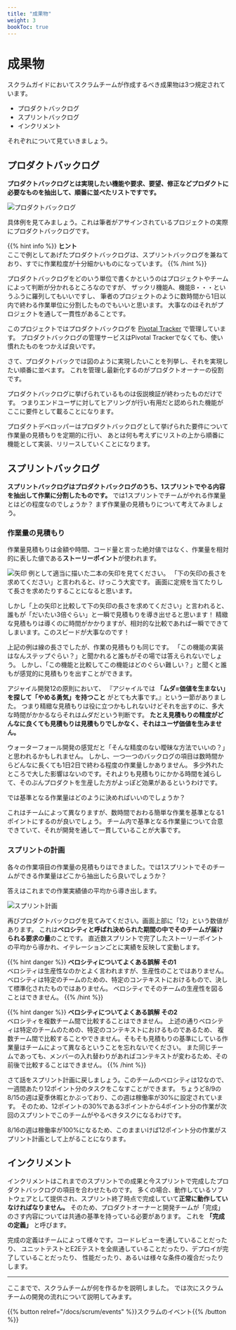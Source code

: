 ```yaml
---
title: "成果物"
weight: 3
bookToc: true
---
```


# 成果物

スクラムガイドにおいてスクラムチームが作成するべき成果物は3つ規定されています。

* プロダクトバックログ
* スプリントバックログ
* インクリメント

それぞれについて見ていきましょう。

## プロダクトバックログ

**プロダクトバックログとは実現したい機能や要求、要望、修正などプロダクトに必要なものを抽出して、順番に並べたリストですです。**

![プロダクトバックログ](../tracker.jpg)

具体例を見てみましょう。これは筆者がアサインされているプロジェクトの実際にプロダクトバックログです。

{{% hint info %}}
**ヒント**  
ここで例としてあげたプロダクトバックログは、スプリントバックログを兼ねており、すでに作業粒度が十分細かいものになっています。
{{% /hint %}}

プロダクトバックログをどのいう単位で書くかというのはプロジェクトやチームによって判断が分かれるところなのですが、
ザックリ機能A、機能B・・・というふうに羅列してもいいですし、
筆者のプロジェクトのように数時間から1日以内で終わる作業単位に分割したものでもいいと思います。
大事なのはそれがプロジェクトを通して一貫性があることです。

このプロジェクトではプロダクトバックログを [Pivotal Tracker](https://www.pivotaltracker.com/) で管理しています。
プロダクトバックログの管理サービスはPivotal Trackerでなくても、使い慣れたものをつかえば良いです。

さて、プロダクトバックでは図のように実現したいことを列挙し、それを実現したい順番に並べます。
これを管理し最新化するのがプロダクトオーナーの役割です。

プロダクトバックログに挙げられているものは仮説検証が終わったものだけです。
つまりエンドユーザに対してヒアリングが行い有用だと認められた機能がここに要件として載ることになります。

プロダクトデベロッパーはプロダクトバックログとして挙げられた要件について作業量の見積もりを定期的に行い、
あとは何も考えずにリストの上から順番に機能として実装、リリースしていくことになります。

## スプリントバックログ

**スプリントバックログはプロダクトバックログのうち、1スプリントでやる内容を抽出して作業に分割したものです。**
では1スプリントでチームがやれる作業量とはどの程度なのでしょうか？
まず作業量の見積もりについて考えてみましょう。

### 作業量の見積もり

作業量見積もりは金額や時間、コード量と言った絶対値ではなく、作業量を相対的に表した値である**ストーリーポイント**が使われます。

![矢印](../arrows.jpg)
例として適当に描いた二本の矢印を見てください。
「下の矢印の長さを求めてください」と言われると、けっこう大変です。
画面に定規を当てたりして長さを求めたりすることになると思います。

しかし「上の矢印と比較して下の矢印の長さを求めてください」と言われると、
誰もが「だいたい3倍ぐらい」と一瞬で見積もりを導き出せると思います！
精緻な見積もりは導くのに時間がかかりますが、相対的な比較であれば一瞬でできてしまいます。このスピードが大事なのです！

上記の例は線の長さでしたが、作業の見積もりも同じです。
「この機能の実装はなんステップぐらい？」と聞かれると誰もがその場では答えられないでしょう。
しかし、「この機能と比較してこの機能はどのぐらい難しい？」と聞くと誰もが感覚的に見積もりを出すことができます。

アジャイル開発12の原則において、
『アジャイルでは **「ムダ=価値を生まない」を探して「やめる勇気」を持つこと** がとても大事です。』という一節がありました。
つまり精緻な見積もりは役に立つかもしれないけどそれを出すのに、多大な時間がかかるならそれはムダだという判断です。
**たとえ見積もりの精度がどんなに良くても見積もりは見積もりでしかなく、それはユーザ価値を生みません。**

ウォーターフォール開発の感覚だと「そんな精度のない曖昧な方法でいいの？」と思われるかもしれません。
しかし、一つ一つのバックログの項目は数時間からどんなに長くても1日2日で終わる程度の作業量しかありません。
多少外れたところで大した影響はないのです。それよりも見積もりにかかる時間を減らして、そのぶんプロダクトを生産した方がよっぽど効果があるというわけです。

では基準となる作業量はどのように決めればいいのでしょうか？

これはチームによって異なりますが、数時間でおわる簡単な作業を基準となる1ポイントにするのが良いでしょう。
チーム内で基準となる作業量について合意できていて、それが開発を通して一貫していることが大事です。

### スプリントの計画

各々の作業項目の作業量の見積もりはできました。では1スプリントでそのチームができる作業量はどこから抽出したら良いでしょうか？

答えはこれまでの作業実績値の平均から導き出します。

![スプリント計画](../iteration.jpg)

再びプロダクトバックログを見てみてください。画面上部に「12」という数値があります。
これは**ベロシティと呼ばれ決められた期間の中でそのチームが届けられる要求の量**のことです。
直近数スプリントで完了したストーリーポイントの平均から導かれ、イテレーションごとに実績を反映して変動します。

{{% hint danger %}}
**ベロシティについてよくある誤解 その1**  
ベロシティは生産性なのかとよく言われますが、生産性のことではありません。
ベロシティは特定のチームのための、特定のコンテキストにおけるもので、決して標準化されたものではありません。
ベロシティでそのチームの生産性を図ることはできません。
{{% /hint %}}

{{% hint danger %}}
**ベロシティについてよくある誤解 その2**  
ベロシティを複数チーム間で比較することはできません。
上述の通りベロシティは特定のチームのための、特定のコンテキストにおけるものであるため、
複数チーム間で比較することやできません。そもそも見積もりの基準にしている作業量はチームによって異なるということを忘れないでください。
また同じチームであっても、メンバーの入れ替わりがあればコンテキストが変わるため、その前後で比較することはできません。
{{% /hint %}}

さて話をスプリント計画に戻しましょう。このチームのベロシティは12なので、一週間あたり12ポイント分のタスクをこなすことができます。
ちょうど8/9の8/15の週は夏季休暇とかぶっており、この週は稼働率が30%に設定されています。
そのため、12ポイントの30%である3ポイントから4ポイント分の作業が次回のスプリントでこのチームがやるべきタスクになるわけです。

8/16の週は稼働率が100%になるため、このままいけば12ポイント分の作業がスプリント計画として上がることになります。

## インクリメント

インクリメントはこれまでのスプリントでの成果と今スプリントで完成したプロダクトバックログの項目を合わせたものです。
多くの場合、動作しているソフトウェアとして提供され、スプリント終了時点で完成していて**正常に動作していなければなりません。**
そのため、プロダクトオーナーと開発チームが「完成」のさす内容については共通の基準を持っている必要があります。
これを **「完成の定義」** と呼びます。

完成の定義はチームによって様々です。コードレビューを通していることだったり、
ユニットテストとE2Eテストを全県通していることだったり、デプロイが完了していることだったり、
性能だったり、あるいは様々な条件の複合だったりします。

---

ここまでで、スクラムチームが何を作るかを説明しました。
では次にスクラムチームの開発の流れについて説明してみます。

{{% button relref="/docs/scrum/events" %}}スクラムのイベント{{% /button %}}